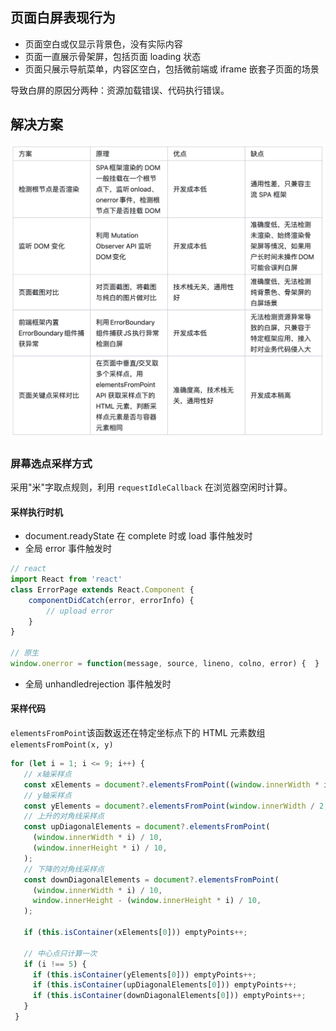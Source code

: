 ## 页面白屏表现行为
- 页面空白或仅显示背景色，没有实际内容
- 页面一直展示骨架屏，包括页面 loading 状态
- 页面只展示导航菜单，内容区空白，包括微前端或 iframe 嵌套子页面的场景

导致白屏的原因分两种：资源加载错误、代码执行错误。

## 解决方案
![img.png](image/img.png)

### 屏幕选点采样方式
采用"米"字取点规则，利用 `requestIdleCallback` 在浏览器空闲时计算。  

#### 采样执行时机
- document.readyState 在 complete 时或 load 事件触发时
- 全局 error 事件触发时
```js
// react
import React from 'react'
class ErrorPage extends React.Component {
    componentDidCatch(error, errorInfo) {
        // upload error
    }
}

// 原生
window.onerror = function(message, source, lineno, colno, error) {  }
```
- 全局 unhandledrejection 事件触发时
#### 采样代码
`elementsFromPoint`该函数返还在特定坐标点下的 HTML 元素数组`elementsFromPoint(x, y)`
```js
for (let i = 1; i <= 9; i++) {
   // x轴采样点
   const xElements = document?.elementsFromPoint((window.innerWidth * i) / 10, window.innerHeight / 2);
   // y轴采样点
   const yElements = document?.elementsFromPoint(window.innerWidth / 2, (window.innerHeight * i) / 10);
   // 上升的对角线采样点
   const upDiagonalElements = document?.elementsFromPoint(
     (window.innerWidth * i) / 10,
     (window.innerHeight * i) / 10,
   );
   // 下降的对角线采样点
   const downDiagonalElements = document?.elementsFromPoint(
     (window.innerWidth * i) / 10,
     window.innerHeight - (window.innerHeight * i) / 10,
   );

   if (this.isContainer(xElements[0])) emptyPoints++;

   // 中心点只计算一次
   if (i !== 5) {
     if (this.isContainer(yElements[0])) emptyPoints++;
     if (this.isContainer(upDiagonalElements[0])) emptyPoints++;
     if (this.isContainer(downDiagonalElements[0])) emptyPoints++;
   }
 }
```